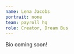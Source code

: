```yaml
---
name: Lena Jacobs
portrait: none
team: payroll hq
role: Creator, Dream Bus
---
```


Bio coming soon!